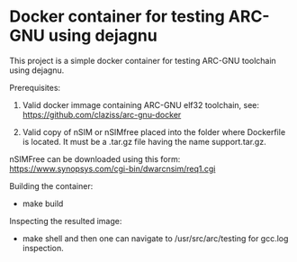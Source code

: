 Docker container for testing ARC-GNU using dejagnu
================

This project is a simple docker container for testing ARC-GNU toolchain using
dejagnu.

Prerequisites:

1. Valid docker immage containing ARC-GNU elf32 toolchain,
see: https://github.com/claziss/arc-gnu-docker

2. Valid copy of nSIM or nSIMfree placed into the folder where Dockerfile is
located. It must be a .tar.gz file having the name support.tar.gz.

nSIMFree can be downloaded using this form:
https://www.synopsys.com/cgi-bin/dwarcnsim/req1.cgi

Building the container:

- make build


Inspecting the resulted image:

- make shell
    and then one can navigate to /usr/src/arc/testing for gcc.log inspection.
